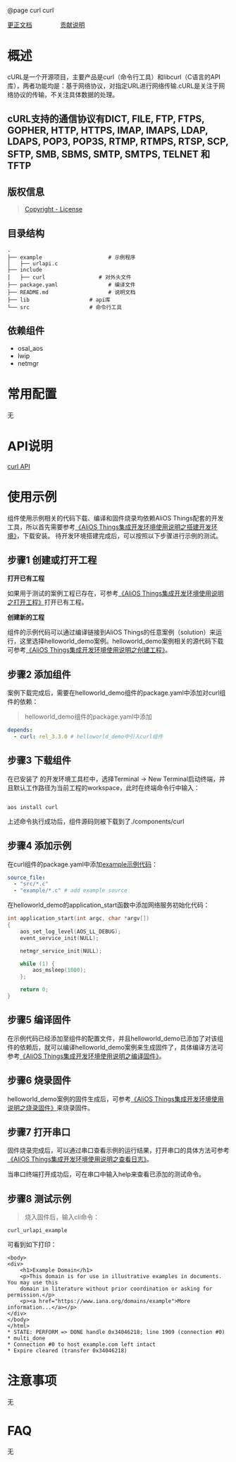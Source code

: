@page curl curl

[更正文档](https://gitee.com/alios-things/curl/edit/rel_3.3.0/README.md) &emsp;&emsp;&emsp;&emsp; [贡献说明](https://help.aliyun.com/document_detail/302301.html)

# 概述
cURL是一个开源项目，主要产品是curl（命令行工具）和libcurl（C语言的API库），两者功能均是：基于网络协议，对指定URL进行网络传输.cURL是关注于网络协议的传输，不关注具体数据的处理。

cURL支持的通信协议有DICT, FILE, FTP, FTPS, GOPHER, HTTP, HTTPS, IMAP, IMAPS, LDAP, LDAPS, POP3, POP3S, RTMP, RTMPS, RTSP, SCP, SFTP, SMB, SBMS, SMTP, SMTPS, TELNET 和TFTP
-
## 版权信息
> [Copyright - License](https://curl.se/docs/copyright.html)

## 目录结构
```tree
.
├── example                     # 示例程序
│   ├── urlapi.c
├── include
│   ├── curl                 # 对外头文件
├── package.yaml                # 编译文件
├── README.md                   # 说明文档
├── lib                   # api库
└── src                   # 命令行工具

```

## 依赖组件
* osal_aos
* lwip
* netmgr

# 常用配置
无
# API说明
[curl API](https://curl.se/libcurl/c/)

# 使用示例
组件使用示例相关的代码下载、编译和固件烧录均依赖AliOS Things配套的开发工具，所以首先需要参考[《AliOS Things集成开发环境使用说明之搭建开发环境》](https://help.aliyun.com/document_detail/302378.html)，下载安装。
待开发环境搭建完成后，可以按照以下步骤进行示例的测试。

## 步骤1 创建或打开工程

**打开已有工程**

如果用于测试的案例工程已存在，可参考[《AliOS Things集成开发环境使用说明之打开工程》](https://help.aliyun.com/document_detail/302381.html)打开已有工程。

**创建新的工程**

组件的示例代码可以通过编译链接到AliOS Things的任意案例（solution）来运行，这里选择helloworld_demo案例。helloworld_demo案例相关的源代码下载可参考[《AliOS Things集成开发环境使用说明之创建工程》](https://help.aliyun.com/document_detail/302379.html)。

## 步骤2 添加组件

案例下载完成后，需要在helloworld_demo组件的package.yaml中添加对curl组件的依赖：
> helloworld_demo组件的package.yaml中添加
```yaml
depends:
  - curl: rel_3.3.0 # helloworld_demo中引入curl组件
```

## 步骤3 下载组件

在已安装了  的开发环境工具栏中，选择Terminal -> New Terminal启动终端，并且默认工作路径为当前工程的workspace，此时在终端命令行中输入：

```shell

aos install curl

```

上述命令执行成功后，组件源码则被下载到了./components/curl

## 步骤4 添加示例

在curl组件的package.yaml中添加[example示例代码](https://gitee.com/alios-things/curl/tree/rel_3.3.0/example)：

```yaml
source_file:
  - "src/*.c"
  - "example/*.c" # add example source
```

在helloworld_demo的application_start函数中添加网络服务初始化代码：

```c
int application_start(int argc, char *argv[])
{
    aos_set_log_level(AOS_LL_DEBUG);
    event_service_init(NULL);

    netmgr_service_init(NULL);

    while (1) {
        aos_msleep(1000);
    };

    return 0;
}
```
## 步骤5 编译固件

在示例代码已经添加至组件的配置文件，并且helloworld_demo已添加了对该组件的依赖后，就可以编译helloworld_demo案例来生成固件了，具体编译方法可参考[《AliOS Things集成开发环境使用说明之编译固件》](https://help.aliyun.com/document_detail/302384.html)。

## 步骤6 烧录固件

helloworld_demo案例的固件生成后，可参考[《AliOS Things集成开发环境使用说明之烧录固件》](https://help.aliyun.com/document_detail/302383.html)来烧录固件。

## 步骤7 打开串口

固件烧录完成后，可以通过串口查看示例的运行结果，打开串口的具体方法可参考[《AliOS Things集成开发环境使用说明之查看日志》](https://help.aliyun.com/document_detail/302382.html)。

当串口终端打开成功后，可在串口中输入help来查看已添加的测试命令。

## 步骤8 测试示例
> 烧入固件后，输入cli命令：

```shell
curl_urlapi_example
```

可看到如下打印：
```shell
<body>
<div>
    <h1>Example Domain</h1>
    <p>This domain is for use in illustrative examples in documents. You may use this
    domain in literature without prior coordination or asking for permission.</p>
    <p><a href="https://www.iana.org/domains/example">More information...</a></p>
</div>
</body>
</html>
* STATE: PERFORM => DONE handle 0x34046218; line 1909 (connection #0)
* multi_done
* Connection #0 to host example.com left intact
* Expire cleared (transfer 0x34046218)
```

# 注意事项
无

# FAQ
无
